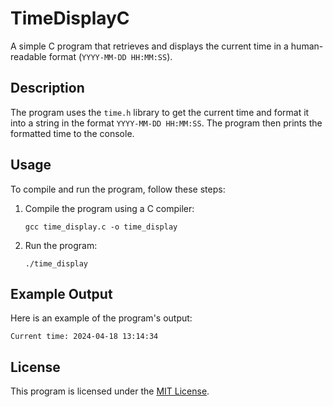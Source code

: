 # TimeDisplayC
A simple C program that retrieves and displays the current time in a human-readable format (`YYYY-MM-DD HH:MM:SS`).

## Description
The program uses the `time.h` library to get the current time and format it into a string in the format `YYYY-MM-DD HH:MM:SS`. The program then prints the formatted time to the console.

## Usage
To compile and run the program, follow these steps:
1. Compile the program using a C compiler:
    ```
    gcc time_display.c -o time_display
    ```
2. Run the program:
    ```
    ./time_display
    ```

## Example Output
Here is an example of the program's output:
```
Current time: 2024-04-18 13:14:34
```

## License
This program is licensed under the [MIT License](LICENSE).
